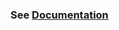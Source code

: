 ### See [Documentation](https://rapidai.github.io/TableStructureRec/docs/install_usage/wired_table_rec/)